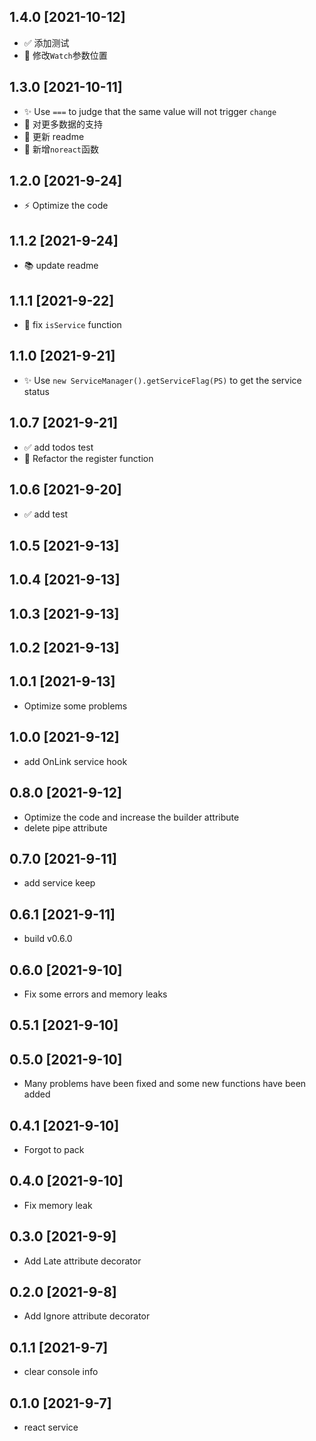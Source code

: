 ## 1.4.0 [2021-10-12]

- ✅ 添加测试
- 🐤 修改`Watch`参数位置

## 1.3.0 [2021-10-11]

- ✨ Use `===` to judge that the same value will not trigger `change`
- 🐤 对更多数据的支持
- 🐤 更新 readme
- 🐤 新增`noreact`函数

## 1.2.0 [2021-9-24]

- ⚡ Optimize the code

## 1.1.2 [2021-9-24]

- 📚 update readme

## 1.1.1 [2021-9-22]

- 🐛 fix `isService` function

## 1.1.0 [2021-9-21]

- ✨ Use `new ServiceManager().getServiceFlag(PS)` to get the service status

## 1.0.7 [2021-9-21]

- ✅ add todos test
- 🔨 Refactor the register function

## 1.0.6 [2021-9-20]

- ✅ add test


## 1.0.5 [2021-9-13]
## 1.0.4 [2021-9-13]
## 1.0.3 [2021-9-13]
## 1.0.2 [2021-9-13]
## 1.0.1 [2021-9-13]

- Optimize some problems

## 1.0.0 [2021-9-12]

- add OnLink service hook

## 0.8.0 [2021-9-12]

- Optimize the code and increase the builder attribute 
- delete pipe attribute

## 0.7.0 [2021-9-11]

- add service keep

## 0.6.1 [2021-9-11]

- build v0.6.0

## 0.6.0 [2021-9-10]

- Fix some errors and memory leaks

## 0.5.1 [2021-9-10]
## 0.5.0 [2021-9-10]

- Many problems have been fixed and some new functions have been added

## 0.4.1 [2021-9-10]

- Forgot to pack

## 0.4.0 [2021-9-10]

- Fix memory leak

## 0.3.0 [2021-9-9]

- Add Late attribute decorator

## 0.2.0 [2021-9-8]

- Add Ignore attribute decorator

## 0.1.1 [2021-9-7]

- clear console info

## 0.1.0 [2021-9-7]

- react service
